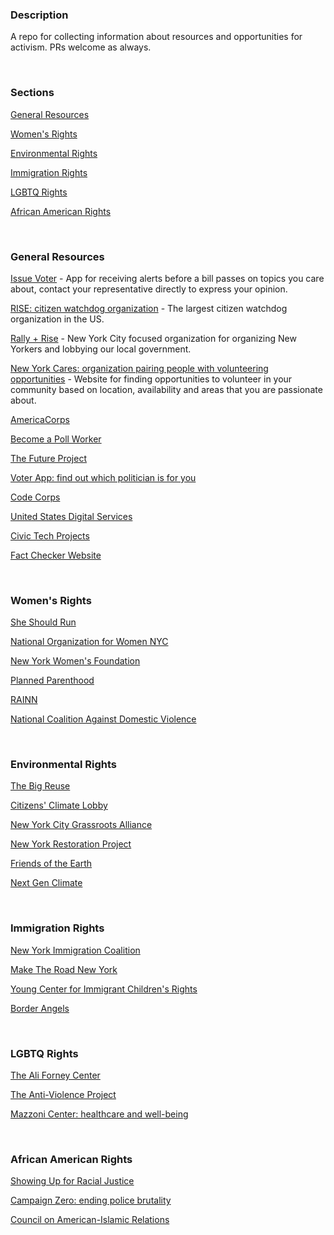 ### Description

A repo for collecting information about resources and opportunities for activism. PRs welcome as always.


&nbsp;


### Sections

[General Resources](#general)

[Women's Rights](#women)

[Environmental Rights](#environmental)

[Immigration Rights](#immigration)

[LGBTQ Rights](#lgbtq)

[African American Rights](#africanamerican)


&nbsp;


### <a name="general">General Resources</a>

[Issue Voter](http://issuevoter.org/?mc_cid=a72f38e663&mc_eid=59898ad147) - App for receiving alerts before a bill passes on topics you care about, contact your representative directly to express your opinion.

[RISE: citizen watchdog organization](http://www.risewhenwefall.org/) - The largest citizen watchdog organization in the US.

[Rally + Rise](https://www.rallyandrise.org/) - New York City focused organization for organizing New Yorkers and lobbying our local government.

[New York Cares: organization pairing people with volunteering opportunities](https://www.newyorkcares.org/) - Website for finding opportunities to volunteer in your community based on location, availability and areas that you are passionate about.

[AmericaCorps](https://www.nationalservice.gov/programs/americorps)

[Become a Poll Worker](https://www.elections.ny.gov/BecomePollworker.html)

[The Future Project](http://www.thefutureproject.org/about/)

[Voter App: find out which politician is for you](https://itunes.apple.com/us/app/voter-matchmaking-for-politics/id933655920?mt=8)

[Code Corps](https://www.codecorps.org/)

[United States Digital Services](https://www.whitehouse.gov/participate/united-states-digital-service)

[Civic Tech Projects](https://github.com/make-a-diff/civic-tech-projects)

[Fact Checker Website](https://github.com/EricSchles/fact_checker_website)

&nbsp;

### <a name="women">Women's Rights</a>

[She Should Run](http://incubator.sheshouldrun.org/?mc_cid=a72f38e663&mc_eid=59898ad147)

[National Organization for Women NYC](http://nownyc.org/get-involved)

[New York Women's Foundation](http://nywf.org/get-involved)

[Planned Parenthood](http://plannedparenthood.org/planned-parenthood-new-york-city)

[RAINN](https://donate.rainn.org/)

[National Coalition Against Domestic Violence](http://ncadv.org/give-back/donate)

&nbsp;
### <a name="environmental">Environmental Rights</a>

[The Big Reuse](http://bigreuse.org/volunteer)

[Citizens' Climate Lobby](http://citizensclimatelobby.org/join-weekly-%20intro-call)

[New York City Grassroots Alliance](http://meetup.com/NYC-grassroots-alliance)

[New York Restoration Project](http://nyrp.org/support/volunteer)

[Friends of the Earth](http://www.foe.org/support-us)

[Next Gen Climate](https://nextgenclimate.org/volunteer/)

&nbsp;

### <a name="immigration">Immigration Rights</a>

[New York Immigration Coalition](http://thenyic.org/get-updates)

[Make The Road New York](http://maketheroadny.org/)

[Young Center for Immigrant Children's Rights](http://theyoungcenter.org/act/volunteer)

[Border Angels](http://www.borderangels.org/)

&nbsp;

### <a name="lgbtq">LGBTQ Rights</a>

[The Ali Forney Center](http://aliforneycenter.org/get-involved)

[The Anti-Violence Project](http://avp.org/)

[Mazzoni Center: healthcare and well-being](https://www.mazzonicenter.org/donate-now/volunteer-opportunities)

&nbsp;

### <a name="africanamerican"> African American Rights</a>

[Showing Up for Racial Justice](http://www.showingupforracialjustice.org/about)

[Campaign Zero: ending police brutality](https://www.joincampaignzero.org/#vision)

[Council on American-Islamic Relations](https://www.cair.com/about-us/volunteer-with-us.html)
